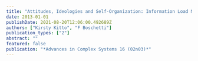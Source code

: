 ```yaml
---
title: "Attitudes, Ideologies and Self-Organization: Information Load Minimization in Multi-Agent Decision Making"
date: 2013-01-01
publishDate: 2021-08-20T12:06:00.492689Z
authors: ["Kirsty Kitto", "F Boschetti"]
publication_types: ["2"]
abstract: ""
featured: false
publication: "*Advances in Complex Systems 16 (02n03)*"
---
```


